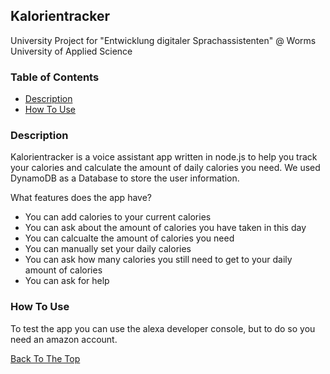 ## Kalorientracker
University Project for "Entwicklung digitaler Sprachassistenten" @ Worms University of Applied Science

### Table of Contents

- [Description](#description)
- [How To Use](#how-to-use)

### Description

Kalorientracker is a voice assistant app written in node.js to help you track your calories and calculate the amount of daily calories you need. We used DynamoDB as a Database to store the user information.

What features does the app have?
- You can add calories to your current calories
- You can ask about the amount of calories you have taken in this day
- You can calcualte the amount of calories you need
- You can manually set your daily calories
- You can ask how many calories you still need to get to your daily amount of calories
- You can ask for help

### How To Use

To test the app you can use the alexa developer console, but to do so you need an amazon account.

[Back To The Top](#kalorientracker)
